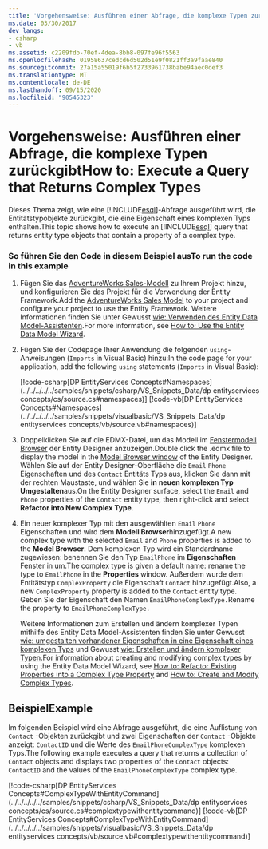 ```yaml
---
title: 'Vorgehensweise: Ausführen einer Abfrage, die komplexe Typen zurückgibt'
ms.date: 03/30/2017
dev_langs:
- csharp
- vb
ms.assetid: c2209fdb-70ef-4dea-8bb8-097fe96f5563
ms.openlocfilehash: 01958637cedcd6d502d51e9f0821ff3a9faae840
ms.sourcegitcommit: 27a15a55019f6b5f2733961738babe94aec0def3
ms.translationtype: MT
ms.contentlocale: de-DE
ms.lasthandoff: 09/15/2020
ms.locfileid: "90545323"
---
```

# <a name="how-to-execute-a-query-that-returns-complex-types"></a><span data-ttu-id="649ba-102">Vorgehensweise: Ausführen einer Abfrage, die komplexe Typen zurückgibt</span><span class="sxs-lookup"><span data-stu-id="649ba-102">How to: Execute a Query that Returns Complex Types</span></span>
<span data-ttu-id="649ba-103">Dieses Thema zeigt, wie eine [!INCLUDE[esql](../../../../../includes/esql-md.md)]-Abfrage ausgeführt wird, die Entitätstypobjekte zurückgibt, die eine Eigenschaft eines komplexen Typs enthalten.</span><span class="sxs-lookup"><span data-stu-id="649ba-103">This topic shows how to execute an [!INCLUDE[esql](../../../../../includes/esql-md.md)] query that returns entity type objects that contain a property of a complex type.</span></span>  
  
### <a name="to-run-the-code-in-this-example"></a><span data-ttu-id="649ba-104">So führen Sie den Code in diesem Beispiel aus</span><span class="sxs-lookup"><span data-stu-id="649ba-104">To run the code in this example</span></span>  
  
1. <span data-ttu-id="649ba-105">Fügen Sie das [AdventureWorks Sales-Modell](https://github.com/Microsoft/sql-server-samples/releases/tag/adventureworks) zu Ihrem Projekt hinzu, und konfigurieren Sie das Projekt für die Verwendung der Entity Framework.</span><span class="sxs-lookup"><span data-stu-id="649ba-105">Add the [AdventureWorks Sales Model](https://github.com/Microsoft/sql-server-samples/releases/tag/adventureworks) to your project and configure your project to use the Entity Framework.</span></span> <span data-ttu-id="649ba-106">Weitere Informationen finden Sie unter Gewusst [wie: Verwenden des Entity Data Model-Assistenten](/previous-versions/dotnet/netframework-4.0/bb738677(v=vs.100)).</span><span class="sxs-lookup"><span data-stu-id="649ba-106">For more information, see [How to: Use the Entity Data Model Wizard](/previous-versions/dotnet/netframework-4.0/bb738677(v=vs.100)).</span></span>  
  
2. <span data-ttu-id="649ba-107">Fügen Sie der Codepage Ihrer Anwendung die folgenden `using`-Anweisungen (`Imports` in Visual Basic) hinzu:</span><span class="sxs-lookup"><span data-stu-id="649ba-107">In the code page for your application, add the following `using` statements (`Imports` in Visual Basic):</span></span>  
  
     [!code-csharp[DP EntityServices Concepts#Namespaces](../../../../../samples/snippets/csharp/VS_Snippets_Data/dp entityservices concepts/cs/source.cs#namespaces)]
     [!code-vb[DP EntityServices Concepts#Namespaces](../../../../../samples/snippets/visualbasic/VS_Snippets_Data/dp entityservices concepts/vb/source.vb#namespaces)]  
  
3. <span data-ttu-id="649ba-108">Doppelklicken Sie auf die EDMX-Datei, um das Modell im [Fenstermodell Browser](/previous-versions/dotnet/netframework-4.0/bb738483(v=vs.100)) der Entity Designer anzuzeigen.</span><span class="sxs-lookup"><span data-stu-id="649ba-108">Double click the .edmx file to display the model in the [Model Browser window](/previous-versions/dotnet/netframework-4.0/bb738483(v=vs.100)) of the Entity Designer.</span></span> <span data-ttu-id="649ba-109">Wählen Sie auf der Entity Designer-Oberfläche die `Email` `Phone` Eigenschaften und des `Contact` Entitäts Typs aus, klicken Sie dann mit der rechten Maustaste, und wählen Sie **in neuen komplexen Typ Umgestalten**aus.</span><span class="sxs-lookup"><span data-stu-id="649ba-109">On the Entity Designer surface, select the `Email` and `Phone` properties of the `Contact` entity type, then right-click and select **Refactor into New Complex Type**.</span></span>  
  
4. <span data-ttu-id="649ba-110">Ein neuer komplexer Typ mit den ausgewählten `Email` `Phone` Eigenschaften und wird dem **Modell Browser**hinzugefügt.</span><span class="sxs-lookup"><span data-stu-id="649ba-110">A new complex type with the selected `Email` and `Phone` properties is added to the **Model Browser**.</span></span> <span data-ttu-id="649ba-111">Dem komplexen Typ wird ein Standardname zugewiesen: benennen Sie den Typ `EmailPhone` im **Eigenschaften** Fenster in um.</span><span class="sxs-lookup"><span data-stu-id="649ba-111">The complex type is given a default name: rename the type to `EmailPhone` in the **Properties** window.</span></span> <span data-ttu-id="649ba-112">Außerdem wurde dem Entitätstyp `ComplexProperty` die Eigenschaft `Contact` hinzugefügt.</span><span class="sxs-lookup"><span data-stu-id="649ba-112">Also, a new `ComplexProperty` property is added to the `Contact` entity type.</span></span> <span data-ttu-id="649ba-113">Geben Sie der Eigenschaft den Namen `EmailPhoneComplexType.`</span><span class="sxs-lookup"><span data-stu-id="649ba-113">Rename the property to `EmailPhoneComplexType.`</span></span>  
  
     <span data-ttu-id="649ba-114">Weitere Informationen zum Erstellen und ändern komplexer Typen mithilfe des Entity Data Model-Assistenten finden Sie unter Gewusst [wie: umgestalten vorhandener Eigenschaften in eine Eigenschaft eines komplexen Typs](/previous-versions/dotnet/netframework-4.0/dd456814(v=vs.100)) und Gewusst [wie: Erstellen und ändern komplexer Typen](/previous-versions/dotnet/netframework-4.0/dd456820(v=vs.100)).</span><span class="sxs-lookup"><span data-stu-id="649ba-114">For information about creating and modifying complex types by using the Entity Data Model Wizard, see [How to: Refactor Existing Properties into a Complex Type Property](/previous-versions/dotnet/netframework-4.0/dd456814(v=vs.100)) and [How to: Create and Modify Complex Types](/previous-versions/dotnet/netframework-4.0/dd456820(v=vs.100)).</span></span>  
  
## <a name="example"></a><span data-ttu-id="649ba-115">Beispiel</span><span class="sxs-lookup"><span data-stu-id="649ba-115">Example</span></span>  
 <span data-ttu-id="649ba-116">Im folgenden Beispiel wird eine Abfrage ausgeführt, die eine Auflistung von `Contact` -Objekten zurückgibt und zwei Eigenschaften der `Contact` -Objekte anzeigt: `ContactID` und die Werte des `EmailPhoneComplexType` komplexen Typs.</span><span class="sxs-lookup"><span data-stu-id="649ba-116">The following example executes a query that returns a collection of `Contact` objects and displays two properties of the `Contact` objects: `ContactID` and the values of the `EmailPhoneComplexType` complex type.</span></span>  
  
 [!code-csharp[DP EntityServices Concepts#ComplexTypeWithEntityCommand](../../../../../samples/snippets/csharp/VS_Snippets_Data/dp entityservices concepts/cs/source.cs#complextypewithentitycommand)]
 [!code-vb[DP EntityServices Concepts#ComplexTypeWithEntityCommand](../../../../../samples/snippets/visualbasic/VS_Snippets_Data/dp entityservices concepts/vb/source.vb#complextypewithentitycommand)]
